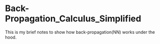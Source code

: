 # Back-Propagation_Calculus_Simplified
This is my brief notes to show how back-propagation(NN) works under the hood.
